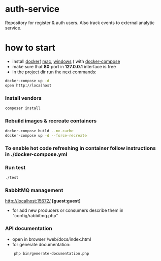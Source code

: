 # auth-service
Repository for register &amp; auth users.
Also track events to external analytic service.
# how to start
- install 
[docker](https://docs.docker.com/install/)( 
[mac](https://docs.docker.com/docker-for-mac/),
[windows](https://docs.docker.com/docker-for-windows/)
) with 
[docker-compose](https://docs.docker.com/compose/install/)
- make sure that **80** port in **127.0.0.1** interface is free
- in the project dir run the next commands:
```bash
docker-compose up -d
open http://localhost
```

### Install vendors
```bash
composer install
```


### Rebuild images & recreate containers
```bash
docker-compose build --no-cache
docker-compose up -d --force-recreate
```

### To enable hot code refreshing in container follow instructions in ./docker-compose.yml


### Run test
```bash
./test
```

### RabbitMQ management
[http://localhost:15672/](http://localhost:15672/) **[guest:guest]**
- for add new producers or consumers describe them in "config/rabbitmq.php"

### API documentation
- open in browser /web/docs/index.html
- for generate documentation:
```bash
    php bin/generate-documentation.php
```
